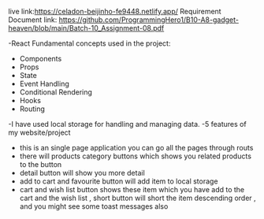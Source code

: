 live link:https://celadon-beijinho-fe9448.netlify.app/
Requirement Document link: https://github.com/ProgrammingHero1/B10-A8-gadget-heaven/blob/main/Batch-10_Assignment-08.pdf

-React Fundamental concepts used in the project:
 - Components
 - Props
 - State
 - Event Handling
 - Conditional Rendering
 - Hooks
 - Routing

-I have used local storage for handling and managing data.
-5 features of my website/project
 - this is an single page application you can go all the pages through routs 
 - there will products category buttons which shows you related products to the button
 - detail button will show you more detail
 - add to cart and favourite button will add item to local storage 
 - cart and wish list button shows these item which you have add to the cart and the wish list , short button will short the item descending order , and you might see some toast messages also  
